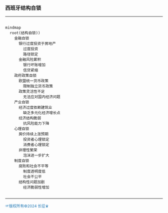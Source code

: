 ### 西班牙结构自锁
---
```mermaid

mindmap
  root(结构自锁))
    金融自锁
      银行过度投资于房地产
        过度投资
        路径锁定
      金融风险累积
        银行坏账增加
        信贷紧缩
    政府政策自锁
      欧盟统一货币政策
        限制独立货币政策
      政策灵活性不足
        无法应对国内经济问题
    产业自锁
      经济过度依赖建筑业
        缺乏多元化经济增长点
      经济结构脆弱
        抗风险能力下降
    心理自锁
      房价持续上涨预期
        投资者心理锁定
        消费者心理锁定
      非理性繁荣
        泡沫进一步扩大
    制度自锁
      腐败和社会不平等
        制度透明度低
        社会不公平
      结构性问题加剧
        经济脆弱性增加


```
---
<span style="color:#1f77b4; font-weight:; font-size:12px;">☞版权所有©2024 长征♛</span>